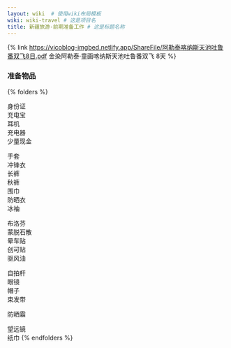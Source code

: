 ```yaml
---
layout: wiki  # 使用wiki布局模板
wiki: wiki-travel # 这是项目名
title: 新疆旅游-前期准备工作 # 这是标题名称
---
```


{% link https://vicoblog-imgbed.netlify.app/ShareFile/阿勒泰喀纳斯天池吐鲁番双飞8日.pdf 金染阿勒泰·童画喀纳斯天池吐鲁番双飞 8天  %}

### 准备物品

{% folders %}
<!-- 必备物品 -->
身份证  
充电宝  
耳机  
充电器  
少量现金  
<!-- 衣物保暖 -->
手套  
冲锋衣  
长裤  
秋裤  
围巾  
防晒衣  
冰袖
<!-- 药物 -->
布洛芬  
蒙脱石散  
晕车贴  
创可贴  
驱风油
<!-- 拍照神器 -->
自拍杆  
眼镜  
帽子  
束发带
<!-- 防嗮 -->
防晒霜  
<!-- 其他 -->
望远镜  
纸巾
{% endfolders %}


